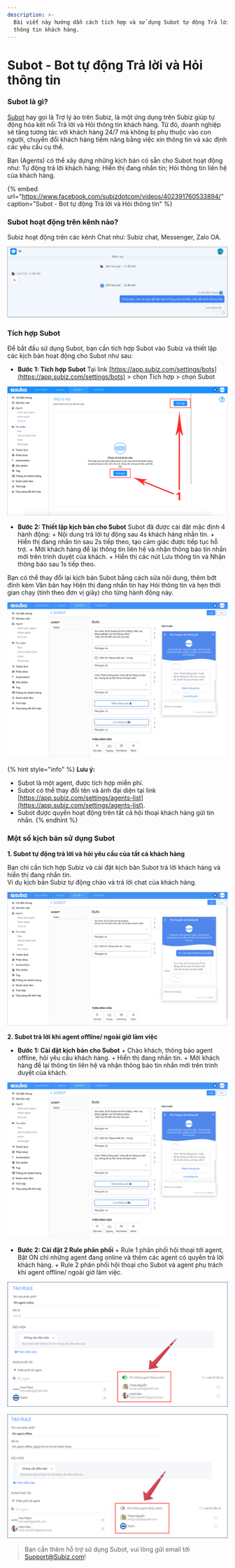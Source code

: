 ```yaml
---
description: >-
  Bài viết này hướng dẫn cách tích hợp và sử dụng Subot tự động Trả lời và Hỏi
  thông tin khách hàng.
---
```


# Subot - Bot tự động Trả lời và Hỏi thông tin

### Subot là gì?

[Subot](https://app.subiz.com/settings/bots) hay gọi là Trợ lý ảo trên Subiz, là một ứng dụng trên Subiz giúp tự động hóa kết nối Trả lời và Hỏi thông tin khách hàng. Từ đó, doanh nghiệp sẽ tăng tương tác với khách hàng 24/7 mà không bị phụ thuộc vào con người, chuyển đổi khách hàng tiềm năng bằng việc xin thông tin và xác định các yêu cầu cụ thể.

Bạn \(Agents\) có thể xây dựng những kịch bản có sẵn cho Subot hoạt động như: Tự động trả lời khách hàng; Hiển thị đang nhắn tin;  Hỏi thông tin liên hệ của khách hàng.

{% embed url="https://www.facebook.com/subizdotcom/videos/402391760533894/" caption="Subot - Bot tự động Trả lời và Hỏi thông tin" %}

### Subot hoạt động trên kênh nào?

Subiz hoạt động trên các kênh Chat như: Subiz chat, Messenger, Zalo OA.

![Subot ho&#x1EA1;t &#x111;&#x1ED9;ng tr&#xEA;n k&#xEA;nh Messenger](../../.gitbook/assets/subot-tren-messenger.png)

### Tích hợp Subot

Để bắt đầu sử dụng Subot, bạn cần tích hợp Subot vào Subiz và thiết lập các kịch bản hoạt động cho Subot như sau:

* **Bước 1: Tích hợp Subot**  Tại link [https://app.subiz.com/settings/bots](https://app.subiz.com/settings/bots) &gt; chọn Tích hợp &gt; chọn Subot

![T&#xED;ch h&#x1EE3;p Subot](../../.gitbook/assets/bot.gif)

* **Bước 2: Thiết lập kịch bản cho Subot** Subot đã được cài đặt mặc định 4 hành động: + Nội dung trả lời tự động sau 4s khách hàng nhắn tin. + Hiển thị đang nhắn tin sau 2s tiếp theo, tạo cảm giác được tiếp tục hỗ trợ. + Mời khách hàng để lại thông tin liên hệ và nhận thông báo tin nhắn mới trên trình duyệt của khách. + Hiển thị các nút Lưu thông tin và Nhận thông báo sau 1s tiếp theo.

Bạn có thể thay đổi lại kịch bản Subot bằng cách sửa nội dung, thêm bớt đính kèm Văn bản hay Hiện thị đang nhắn tin hay Hỏi thông tin và hẹn thời gian chạy \(tính theo đơn vị giây\) cho từng hành động này.

![K&#x1ECB;ch b&#x1EA3;n Subiz khi agent offline](../../.gitbook/assets/screen-shot-2019-02-11-at-2.14.46-pm.png)

{% hint style="info" %}
**Lưu ý:**   
+ Subot là một agent, được tích hợp miễn phí.  
+ Subot có thể thay đổi tên và ảnh đại diện tại link [https://app.subiz.com/settings/agents-list](https://app.subiz.com/settings/agents-list).  
+ Subot được quyền hoạt động trên tất cả hội thoại khách hàng gửi tin nhắn.
{% endhint %}

### Một số kịch bản sử dụng Subot

**1. Subot tự động trả lời và hỏi yêu cầu của tất cả khách hàng**

Bạn chỉ cần tích hợp Subiz và cài đặt kịch bản Subot trả lời khách hàng và hiển thị đang nhắn tin.  
Ví dụ kịch bản Subiz tự động chào và trả lời chat của khách hàng.

![Subot ch&#xE0;o kh&#xE1;ch h&#xE0;ng v&#xE0; h&#x1ECF;i y&#xEA;u c&#x1EA7;u](../../.gitbook/assets/screen-shot-2019-02-11-at-2.38.05-pm.png)

**2. Subot trả lời khi agent offline/ ngoài giờ làm việc**

* **Bước 1: Cài đặt kịch bản cho Subot** + Chào khách, thông báo agent offline, hỏi yêu cầu khách hàng. + Hiển thị đang nhắn tin. + Mời khách hàng để lại thông tin liên hệ và nhận thông báo tin nhắn mới trên trình duyệt của khách.

![K&#x1ECB;ch b&#x1EA3;n Subot khi agent offline](../../.gitbook/assets/screen-shot-2019-02-11-at-2.14.46-pm.png)

* **Bước 2: Cài đặt 2 Rule phân phối** + Rule 1 phân phối hội thoại tới agent, Bật ON chỉ những agent đang online và thêm các agent có quyền trả lời khách hàng. + Rule 2 phân phối hội thoại cho Subot và agent phụ trách khi agent offline/ ngoài giờ làm việc.

![Rule 1 ph&#xE2;n ph&#x1ED1;i h&#x1ED9;i tho&#x1EA1;i khi agent online](../../.gitbook/assets/khi-agent-online.png)

![Rule 2 ph&#xE2;n ph&#x1ED1;i h&#x1ED9;i tho&#x1EA1;i khi agent offline](../../.gitbook/assets/khi-agent-offline.png)

> Bạn cần thêm hỗ trợ sử dụng Subot, vui lòng gửi email tới Support@Subiz.com!

